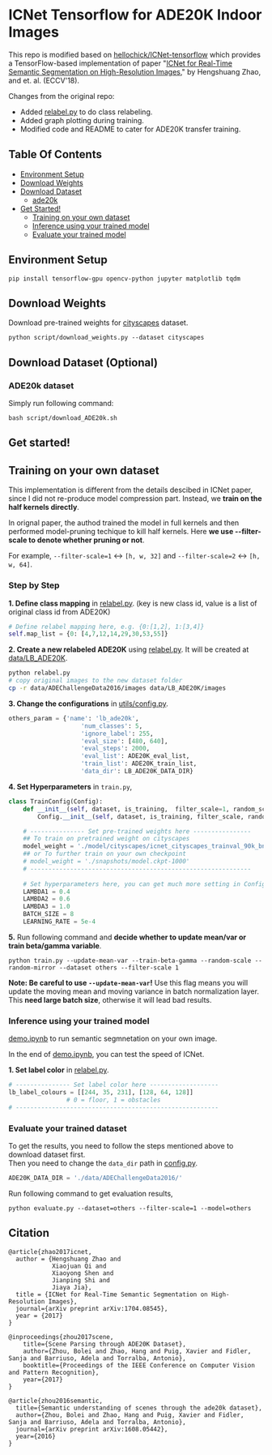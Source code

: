 # ICNet Tensorflow for ADE20K Indoor Images
This repo is modified based on [hellochick/ICNet-tensorflow](https://github.com/hellochick/ICNet-tensorflow) which provides a TensorFlow-based implementation of paper "[ICNet for Real-Time Semantic Segmentation on High-Resolution Images](https://arxiv.org/abs/1704.08545)," by Hengshuang Zhao, and et. al. (ECCV'18).

Changes from the original repo:

- Added [relabel.py](relabel.py) to do class relabeling.
- Added graph plotting during training. 
- Modified code and README to cater for ADE20K transfer training.







## Table Of Contents
- [Environment Setup](#environment)
- [Download Weights](#download-weights)
- [Download Dataset](#download-dataset)
  + [ade20k](#download-ade20k)
- [Get Started!](#get-started)
  + [Training on your own dataset](#training)
  + [Inference using your trained model](#inference)
  + [Evaluate your trained model](#evaluation)

## Environment Setup <a name="environment"></a>
```
pip install tensorflow-gpu opencv-python jupyter matplotlib tqdm
```

## Download Weights <a name="download-weights"></a>
Download pre-trained weights for [cityscapes](https://www.cityscapes-dataset.com/) dataset.

```
python script/download_weights.py --dataset cityscapes
```

## Download Dataset (Optional) <a name="download-dataset"></a>
### ADE20k dataset <a name="download-ade20k"></a>
Simply run following command:

```
bash script/download_ADE20k.sh
```

## Get started! <a name="get-started"></a>
## Training on your own dataset <a name="training"></a>
This implementation is different from the details descibed in ICNet paper, since I did not re-produce model compression part. Instead, we **train on the half kernels directly**.  

In orignal paper, the authod trained the model in full kernels and then performed model-pruning techique to kill half kernels. Here **we use --filter-scale to denote whether pruning or not**. 

For example, `--filter-scale=1` <-> `[h, w, 32]` and `--filter-scale=2` <-> `[h, w, 64]`. 

### Step by Step

**1. Define class mapping** in [relabel.py](relabel.py). (key is new class id, value is a list of original class id from ADE20K)

```python
# Define relabel mapping here, e.g. {0:[1,2], 1:[3,4]}
self.map_list = {0: [4,7,12,14,29,30,53,55]}
```

**2. Create a new relabeled ADE20K** using [relabel.py](relabel.py). It will be created at [data/LB_ADE20K](data/LB_ADE20K).

```bash
python relabel.py
# copy original images to the new dataset folder
cp -r data/ADEChallengeData2016/images data/LB_ADE20K/images
```

**3. Change the configurations** in [utils/config.py](./utils/config.py).

```python
others_param = {'name': 'lb_ade20k',
                    'num_classes': 5,
                    'ignore_label': 255,
                    'eval_size': [480, 640],
                    'eval_steps': 2000,
                    'eval_list': ADE20K_eval_list,
                    'train_list': ADE20K_train_list,
                    'data_dir': LB_ADE20K_DATA_DIR}
```

**4. Set Hyperparameters** in `train.py`, 

```python
class TrainConfig(Config):
    def __init__(self, dataset, is_training,  filter_scale=1, random_scale=None, random_mirror=None):
        Config.__init__(self, dataset, is_training, filter_scale, random_scale, random_mirror)

    # --------------- Set pre-trained weights here ----------------
    ## To train on pretrained weight on cityscapes
    model_weight = './model/cityscapes/icnet_cityscapes_trainval_90k_bnnomerge.npy'
    ## or To further train on your own checkpoint
    # model_weight = './snapshots/model.ckpt-1000'
    # -------------------------------------------------------------
    
    # Set hyperparameters here, you can get much more setting in Config Class, see 'utils/config.py' for details.
    LAMBDA1 = 0.4
    LAMBDA2 = 0.6
    LAMBDA3 = 1.0
    BATCH_SIZE = 8
    LEARNING_RATE = 5e-4
```

**5.** Run following command and **decide whether to update mean/var or train beta/gamma variable**.

```
python train.py --update-mean-var --train-beta-gamma --random-scale --random-mirror --dataset others --filter-scale 1
```

**Note: Be careful to use `--update-mean-var`!** Use this flag means you will update the moving mean and moving variance in batch normalization layer. This **need large batch size**, otherwise it will lead bad results. 

### Inference using your trained model<a name="inference"></a>

[demo.ipynb](./demo.ipynb) to run semantic segmnetation on your own image. 

In the end of [demo.ipynb](./demo.ipynb), you can test the speed of ICNet.

**1. Set label color** in [relabel.py](relabel.py).

```python
# --------------- Set label color here -------------------
lb_label_colours = [[244, 35, 231], [128, 64, 128]]
                # 0 = floor, 1 = obstacles
# --------------------------------------------------------
```



### Evaluate your trained dataset <a name="evaluation"></a>

To get the results, you need to follow the steps mentioned above to download dataset first.  
Then you need to change the `data_dir` path in [config.py](./utils/config.py#L6).

```python
ADE20K_DATA_DIR = './data/ADEChallengeData2016/'
```

Run following command to get evaluation results,

```
python evaluate.py --dataset=others --filter-scale=1 --model=others
```

## 

## Citation
    @article{zhao2017icnet,
      author = {Hengshuang Zhao and
                Xiaojuan Qi and
                Xiaoyong Shen and
                Jianping Shi and
                Jiaya Jia},
      title = {ICNet for Real-Time Semantic Segmentation on High-Resolution Images},
      journal={arXiv preprint arXiv:1704.08545},
      year = {2017}
    }
    
    @inproceedings{zhou2017scene,
        title={Scene Parsing through ADE20K Dataset},
        author={Zhou, Bolei and Zhao, Hang and Puig, Xavier and Fidler, Sanja and Barriuso, Adela and Torralba, Antonio},
        booktitle={Proceedings of the IEEE Conference on Computer Vision and Pattern Recognition},
        year={2017}
    }
    
    @article{zhou2016semantic,
      title={Semantic understanding of scenes through the ade20k dataset},
      author={Zhou, Bolei and Zhao, Hang and Puig, Xavier and Fidler, Sanja and Barriuso, Adela and Torralba, Antonio},
      journal={arXiv preprint arXiv:1608.05442},
      year={2016}
    }
